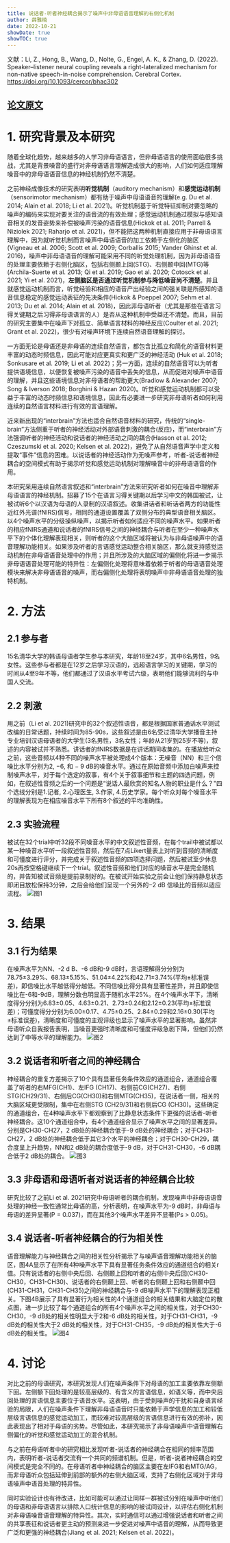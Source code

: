 ```yaml
---
title: 说话者-听者神经耦合揭示了噪声中非母语语音理解的右侧化机制
author: 薛雅楠
date: 2022-10-21
showDate: true
showTOC: true
---
```

文献：Li, Z., Hong, B., Wang, D., Nolte, G., Engel, A. K., & Zhang, D. (2022). Speaker–listener neural coupling reveals a right-lateralized mechanism for non-native speech-in-noise comprehension. Cerebral Cortex.
https://doi.org/10.1093/cercor/bhac302
## [论文原文](../Source_Files/2022-10-21-XYN1.Pdf)
# 1. 研究背景及本研究
随着全球化趋势，越来越多的人学习非母语语言，但非母语语言的使用面临很多挑战，尤其是背景噪音的盛行对非母语语言理解造成很大的影响，人们如何适应理解噪音中的非母语语音信息的神经机制仍然不清楚。

之前神经成像技术的研究表明**听觉机制**（auditory mechanism）和**感觉运动机制**（sensorimotor mechanism）都有助于噪声中母语语音的理解(e.g. Du et al. 2014; Alain et al. 2018; Li et al. 2021)。听觉机制基于听觉特征抑制对要忽略的噪声的编码来实现对要关注的语音流的有效处理；感觉运动机制通过模拟与感知语音相关的发音姿势来补偿被噪声污染的语音信息(Hickok et al. 2011; Parrell & Niziolek 2021; Raharjo et al. 2021)，但不能把这两种机制直接应用于非母语语言理解中，因为就听觉机制而言噪声中母语语音的加工依赖于左侧化的脑区(Vigneau et al. 2006; Scott et al. 2009; Corballis 2015; Vander Ghinst et al. 2016)，噪声中非母语语音的理解可能采用不同的听觉处理机制，因为非母语语音的处理主要依赖于右侧化脑区，包括右侧颞上回(STG)、右侧颞中回(MTG)等 (Archila-Suerte et al. 2013; Qi et al. 2019; Gao et al. 2020; Cotosck et al. 2021; Yi et al. 2021)，**左侧脑区是否通过听觉机制参与降低噪音尚不清楚**。并且就感觉运动机制而言，听觉经验和相应的语音产出经验之间的强关联是所感知的语音信息稳定的感觉运动表征的先决条件(Hickok & Poeppel 2007; Sehm et al. 2013; Du et al. 2014; Alain et al. 2018)，因此非母语听者（尤其是那些在语言习得关键期之后习得非母语语言的人）是否从这种机制中受益还不清楚。而且，目前的研究主要集中在噪声下对孤立、简单语言材料的神经反应(Coulter et al. 2021; Grant et al. 2022)，很少有对噪声环境下连续自然语音理解的探讨。

一方面无论是母语还是非母语的连续自然语言，都包含比孤立和简化的语音材料更丰富的动态时频信息，因此可能对应更真实和更广泛的神经活动 (Huk et al. 2018; Sonkusare et al. 2019; Li et al. 2022)；另一方面，连续的自然语音可以为听者提供语境信息，以便恢复被噪声污染的语音中丢失的信息，从而促进对噪声中语音的理解，并且这些语境信息对非母语者的帮助更大(Bradlow & Alexander 2007; Song & Iverson 2018; Borghini & Hazan 2020)。听觉和感觉运动机制都可以受益于丰富的动态时频信息和语境信息，因此有必要进一步研究非母语听者如何利用连续的自然语言材料进行有效的言语理解。

近来新出现的“interbrain”方法也适合自然语音材料的研究，传统的“single-brain”方法侧重于听者的神经活动对外部语音刺激的耦合(反应)，而“interbrain”方法强调听者的神经活动和说话者的神经活动之间的耦合(Hasson et al. 2012; Czeszumski et al. 2020; Kelsen et al. 2022)，避免了从自然语音声学中定义和提取“事件”信息的困难。以说话者的神经活动作为无噪声参考，听者-说话者神经耦合的空间模式有助于揭示听觉和感觉运动机制对理解噪音中的非母语语音的作用。

本研究采用连续自然语言叙述和“interbrain”方法来研究听者如何在噪音中理解非母语语言的神经机制。招募了15个在语言习得关键期以后学习中文的韩国被试，让被试听6个以汉语为母语的人录制的汉语叙述。收集讲话者和听话者两方的功能性近红外光谱(fNIRS)信号，相同的通道设置覆盖了双侧分布的典型语音相关脑区。以4个噪声水平的分级操纵噪声，以揭示听者如何适应不同的噪声水平。如果听者的相应fNIRS通道和说话者的fNIRS信号之间的神经耦合与听者在至少一种噪声水平下的个体化理解表现相关，则听者的这个大脑区域将被认为与非母语噪声中的语音理解功能相关。如果涉及听者的言语感觉运动整合相关脑区，那么就支持感觉运动机制在非母语语音处理中的作用；并且所涉及的大脑区域的偏侧化将进一步揭示非母语语音处理可能的特异性：左偏侧化处理将意味着依赖于听者的母语语音处理模块来解决非母语语音的噪声，而右偏侧化处理将表明噪声中非母语语音处理的独特机制。
# 2. 方法
## 2.1 参与者
15名清华大学的韩语母语者学生参与本研究，年龄18至24岁，其中6名男性，9名女性。这些参与者都是在12岁之后学习汉语的，远超语言学习的关键期，学习的时间从4至9年不等，他们都通过了汉语水平考试六级，表明他们能够流利的与中国人交流。
## 2.2 刺激
用之前（Li et al. 2021)研究中的32个叙述性语音，都是根据国家普通话水平测试改编的日常话题，持续时间为85-90s，这些叙述是由6名受过清华大学播音主持专业培训汉语母语者的大学生(3名男性，3名女性；年龄从21岁到25岁不等)，叙述的内容被试并不熟悉。讲话者的fNIRS数据是在讲话期间收集的。在播放给听众之前，这些音频以4种不同的噪声水平被处理成4个版本：无噪音（NN）和三个信噪比水平分别为2, −6, 和 − 9 dB的噪音水平。通过在原始音频中添加白噪声来控制噪声水平，对于每个选定的叙事，有4个关于叙事细节和主题的四选问题，例如，在叙述性音频之后的一个问题是“说话人最欣赏的知名人物的职业是什么？"四个选线分别是1.记者, 2.心理医生, 3.作家,  4.历史学家。每个听众对每个噪音水平的理解表现为在相应噪音水平下所有8个叙述的平均准确性。
## 2.3 实验流程
被试在32个trial中听32段不同噪音水平的中文叙述性音频，在每个trail中被试都以某一种噪音水平听一段叙述性音频，然后在7点Likert量表上对听到音频的清晰度和可懂度进行评分，并完成关于叙述性音频的四项选择问题，然后被试至少休息20s再按空格键继续下一个trial。叙述性音频和他们对应的噪音水平是完全随机的，并告知被试音频是提前录制好的。在被试开始实验之前会让他们保持静息状态即闭目放松保持3分钟，之后会给他们呈现一个另外的−2 dB 信噪比的音频以适应流程。
![图1](../Supporting_Information/2022-10-21-XYN1-Fig-1.png)
# 3. 结果
## 3.1 行为结果
在噪声水平为NN、-2 d B、-6 dB和-9 dB时，言语理解得分分别为78.75±3.29%、68.13±5.15%、51.04±4.22%和42.71±3.74%(平均±标准误差)，即信噪比水平越低得分越低。不同信噪比得分具有显著性差异，并且即使信噪比在-6和-9dB，理解分数也明显高于随机水平25%。在4个噪声水平下，清晰度得分分别为6.83±0.05、4.63±0.21、2.73±0.24和2.12±0.23(平均±标准误差)；可懂度得分分别为6.00±0.17、4.75±0.25、2.84±0.29和2.16±0.30(平均±标准误差)，清晰度和可懂度的主观评级也显示了噪声水平的显著影响。虽然非母语听众自我报告表明，当噪音更强时清晰度和可懂度评级急剧下降，但他们仍然达到了中等水平的理解能力。
![图2](../Supporting_Information/2022-10-21-XYN1-Fig-2.png)
## 3.2 说话者和听者之间的神经耦合
神经耦合的重复方差揭示了10个具有显著任务条件效应的通道组合，通道组合覆盖了听者的右MFG(CH1)、左IFG (CH17)、右侧前CG(CH27)、右侧STG(CH29/31)、右侧后CG(CH30)和右侧MTG(CH35)，在说话者一侧，相关的大脑区域更受限制，集中在右侧STG (CH29/31)和右侧后CG (CH30)。这些确定的通道组合，在4种噪声水平下都观察到了比静息状态条件下更强的说话者-听者神经耦合。这10个通道组合中，有4个通道组合显示了噪声水平之间的显著差异。分别是CH30-CH27，2 dB处的神经耦合低于-9 dB处的神经耦合；对于CH31-CH27，2 dB处的神经耦合低于其它3个水平的神经耦合；对于CH30-CH29，耦合度呈上升趋势，NN和2 dB处的耦合度低于-9 dB，对于CH31-CH30，-6 dB耦合低于2 dB处的耦合。
![图3](../Supporting_Information/2022-10-21-XYN1-Fig-3.png)
## 3.3 非母语和母语听者对说话者的神经耦合比较
研究比较了之前Li et al. 2021研究中母语听者的耦合机制，发现噪声中非母语语音处理的神经一致性通常比母语的高，分析表明，在噪声水平为-9 dB时，非母语与母语的差异显著(P = 0.037)，而在其他3个噪声水平差异不显著(Ps > 0.05)。
## 3.4 说话者-听者神经耦合的行为相关性
语音理解能力与神经耦合之间的相关性分析揭示了与噪声语音理解功能相关的脑区，图4A显示了在所有4种噪声水平下具有显著任务条件效应的通道组合的相关r值。只有说话者的右侧中央后回、右侧颞上回和听者的右侧中央后回(CH30-CH30，CH31-CH30)、说话者的右侧颞上回、听者的右侧颞上回和右侧颞中回 (CH31-CH31，CH31-CH35)之间的神经耦合与-9 dB噪声水平下的理解表现正相关。下图4B展示了具有显著行为相关性的4个通道组合的相关结果和大脑定位的散点图，进一步比较了每个通道组合的所有4个噪声水平之间的相关性，对于CH30-CH30，-9 dB处的相关性明显大于2和-6 dB处的相关性，对于CH31-CH31，-9 dB处的相关性大于2 dB处的相关性，对于CH31-CH35，-9 dB处的相关性大于-6 dB处的相关性。
![图4](../Supporting_Information/2022-10-21-XYN1-Fig-4.png)
# 4. 讨论
对比之前的母语研究，本研究发现人们在噪声条件下对母语的加工主要依靠左侧额下回。左侧额下回处理的是较高层级的、有含义的言语信息，如语义等，而中央后回处理的言语信息主要位于语音水平。这表明，由于受到噪声的干扰和自身语言经验的局限，人们在噪声条件下理解非母语语音时只能依赖于声学信息的加工和较低层级言语信息的感觉运动加工，而较难对较高层级的言语信息进行有效的弥补，因此表现出了相对于母语的劣势。尽管如此，本研究揭示了非母语噪声中语音理解右侧偏化的听觉和感觉运动加工的混合机制。

与之前在母语听者中的研究相比发现听者-说话者的神经耦合在相同的频率范围内，表明听者-说话者交流有一个共同的频谱机制。但是，听者-说者神经耦合的空间模式是完全不同的。在母语听者中神经耦合的脑区主要在左IFG和右MTG/AG，而非母语听众包括延伸到前部的额外的右侧大脑区域，支持了右侧化区域对于非母语噪声中语音处理的特异性。

同时实验设计也有待改进，比如可能可以通过让同样一群被试分别在噪声中听他们的母语和非母语语言以排除人口统计信息的影响的被试间设计，以评估右侧化机制对非母语噪音语音理解的特异性。其次，实时通信可以通过增强说话者和听者之间的共享表征和说话者更主动的预测来进一步促进对噪声中语音的理解，从而导致更广泛和更强的神经耦合(Jiang et al. 2021; Kelsen et al. 2022)。


